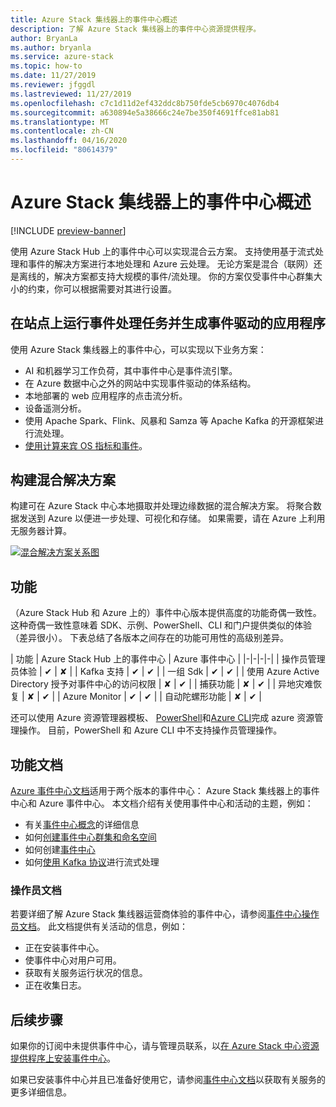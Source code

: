 ```yaml
---
title: Azure Stack 集线器上的事件中心概述
description: 了解 Azure Stack 集线器上的事件中心资源提供程序。
author: BryanLa
ms.author: bryanla
ms.service: azure-stack
ms.topic: how-to
ms.date: 11/27/2019
ms.reviewer: jfggdl
ms.lastreviewed: 11/27/2019
ms.openlocfilehash: c7c1d11d2ef432ddc8b750fde5cb6970c4076db4
ms.sourcegitcommit: a630894e5a38666c24e7be350f4691ffce81ab81
ms.translationtype: MT
ms.contentlocale: zh-CN
ms.lasthandoff: 04/16/2020
ms.locfileid: "80614379"
---
```

# <a name="event-hubs-on-azure-stack-hub-overview"></a>Azure Stack 集线器上的事件中心概述

[!INCLUDE [preview-banner](../includes/event-hubs-preview.md)]

使用 Azure Stack Hub 上的事件中心可以实现混合云方案。 支持使用基于流式处理和事件的解决方案进行本地处理和 Azure 云处理。 无论方案是混合（联网）还是离线的，解决方案都支持大规模的事件/流处理。 你的方案仅受事件中心群集大小的约束，你可以根据需要对其进行设置。 

## <a name="run-event-processing-tasks-and-build-event-driven-applications-on-site"></a>在站点上运行事件处理任务并生成事件驱动的应用程序

使用 Azure Stack 集线器上的事件中心，可以实现以下业务方案：

- AI 和机器学习工作负荷，其中事件中心是事件流引擎。
- 在 Azure 数据中心之外的网站中实现事件驱动的体系结构。
- 本地部署的 web 应用程序的点击流分析。
- 设备遥测分析。
- 使用 Apache Spark、Flink、风暴和 Samza 等 Apache Kafka 的开源框架进行流处理。
- [使用计算来宾 OS 指标和事件](azure-stack-metrics-monitor.md)。

## <a name="build-hybrid-solutions"></a>构建混合解决方案

构建可在 Azure Stack 中心本地摄取并处理边缘数据的混合解决方案。 将聚合数据发送到 Azure 以便进一步处理、可视化和存储。 如果需要，请在 Azure 上利用无服务器计算。

[![混合解决方案关系图](media/event-hubs-overview/hybrid-architecture-ehoash.png)](media/event-hubs-overview/hybrid-architecture-ehoash.png#lightbox)

## <a name="features"></a>功能 

（Azure Stack Hub 和 Azure 上的）事件中心版本提供高度的功能奇偶一致性。 这种奇偶一致性意味着 SDK、示例、PowerShell、CLI 和门户提供类似的体验（差异很小）。 下表总结了各版本之间存在的功能可用性的高级别差异。  

| 功能 | Azure Stack Hub 上的事件中心 | Azure 事件中心 |
|-|-|-|-|
| 操作员管理员体验 | ✔ | ✘ |
| Kafka 支持 | ✔ | ✔ |
| 一组 Sdk | ✔ | ✔ |
| 使用 Azure Active Directory 授予对事件中心的访问权限 | ✘ | ✔ |
| 捕获功能 | ✘ | ✔ |
| 异地灾难恢复 | ✘ | ✔ |
| Azure Monitor | ✔ | ✔ |
| 自动陀螺形功能 | ✘ | ✔ |

还可以使用 Azure 资源管理器模板、 [PowerShell](/powershell/module/azurerm.eventhub/)和[Azure CLI](/cli/azure/eventhubs/eventhub/)完成 azure 资源管理操作。 目前，PowerShell 和 Azure CLI 中不支持操作员管理操作。

## <a name="feature-documentation"></a>功能文档

[Azure 事件中心文档](/azure/event-hubs/)适用于两个版本的事件中心： Azure Stack 集线器上的事件中心和 Azure 事件中心。 本文档介绍有关使用事件中心和活动的主题，例如：

- 有关[事件中心概念](/azure/event-hubs/event-hubs-features)的详细信息
- 如何[创建事件中心群集和命名空间](event-hubs-quickstart-cluster-portal.md)
- 如何创建[事件中心](/azure/event-hubs/event-hubs-create#create-an-event-hub)
- 如何[使用 Kafka 协议](/azure/event-hubs/event-hubs-quickstart-kafka-enabled-event-hubs)进行流式处理

### <a name="operator-documentation"></a>操作员文档 
 
若要详细了解 Azure Stack 集线器运营商体验的事件中心，请参阅[事件中心操作员文档](/azure-stack/operator/event-hubs-rp-overview)。 此文档提供有关活动的信息，例如：

- 正在安装事件中心。
- 使事件中心对用户可用。
- 获取有关服务运行状况的信息。
- 正在收集日志。


## <a name="next-steps"></a>后续步骤

如果你的订阅中未提供事件中心，请与管理员联系，以[在 Azure Stack 中心资源提供程序上安装事件中心](../operator/event-hubs-rp-overview.md)。

如果已安装事件中心并且已准备好使用它，请参阅[事件中心文档](/azure/event-hubs/event-hubs-about)以获取有关服务的更多详细信息。

